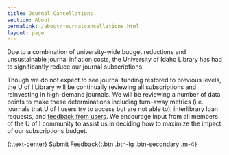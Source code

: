 ```yaml
---
title: Journal Cancellations
section: About
permalink: /about/journalcancellations.html
layout: page
---
```


Due to a combination of university-wide budget reductions and unsustainable journal inflation costs, the University of Idaho Library has had to significantly reduce our journal subscriptions.

Though we do not expect to see journal funding restored to previous levels, the U of I Library will be continually reviewing all subscriptions and reinvesting in high-demand journals. 
We will be reviewing a number of data points to make these determinations including turn-away metrics (i.e. journals that U of I users try to access but are not able to), interlibrary loan requests, and [feedback from users](https://uidaho.co1.qualtrics.com/jfe/form/SV_cUevKPbg1aulCtf). 
We encourage input from all members of the U of I community to assist us in deciding how to maximize the impact of our subscriptions budget.

{:.text-center}
[Submit Feedback](https://uidaho.co1.qualtrics.com/jfe/form/SV_cUevKPbg1aulCtf){:.btn .btn-lg .btn-secondary .m-4}
